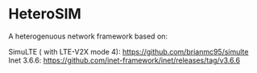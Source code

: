 # HeteroSIM

A heterogenuous network framework based on:

SimuLTE ( with LTE-V2X mode 4):  https://github.com/brianmc95/simulte
Inet 3.6.6: https://github.com/inet-framework/inet/releases/tag/v3.6.6

